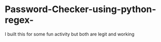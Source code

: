 # Password-Checker-using-python-regex-
I built this for some fun activity but both are legit and working
